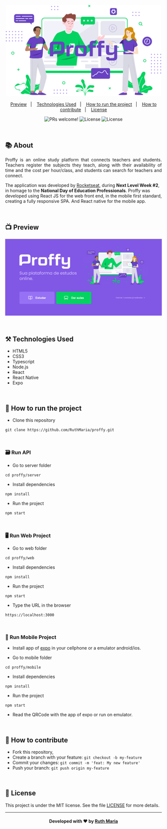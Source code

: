 <p align="center">
  <img  src=".github/logomarca.png" width="500px">
</p>

<p align="center">
  <a href="#execution">Preview</a>&nbsp;&nbsp;&nbsp;|&nbsp;&nbsp;&nbsp;  
  <a href="#technologies">Technologies Used</a>&nbsp;&nbsp;&nbsp;|&nbsp;&nbsp;&nbsp;
  <a href="#run">How to run the project</a>&nbsp;&nbsp;&nbsp;|&nbsp;&nbsp;&nbsp;
  <a href="#contribute">How to contribute</a>&nbsp;&nbsp;&nbsp;|&nbsp;&nbsp;&nbsp;
  <a href="#license">License</a>
</p>

<p align="center">
 <img src="https://img.shields.io/static/v1?label=PRs&message=welcome&color=7159c1&labelColor=000000" alt="PRs welcome!" /> 

  <img alt="License" src="https://img.shields.io/badge/Made%20by-Ruth%20Maria-blueviolet">

  <img alt="License" src="https://img.shields.io/static/v1?label=license&message=MIT&color=7159c1&labelColor=000000">
</p>

<br>

## :books: About

<p align="justify">
Proffy is an online study platform that connects teachers and students. Teachers register the subjects they teach, along with their availability of time and the cost per hour/class, and students can search for teachers and connect.

The application was developed by [Rocketseat](https://rocketseat.com.br/), during <strong>Next Level Week #2</strong>, in homage to the <strong>National Day of Education Professionals</strong>. Proffy was developed using React JS for the web front end, in the mobile first standard, creating a fully responsive SPA. And React native for the mobile app.


</p>

<a id="execution"></a><br>

## :tv: Preview

![video](https://github.com/RuthMaria/proffy/blob/master/.github/video.gif)

<a id="technologies"></a><br>

## ⚒️ Technologies Used
 * HTML5
 * CSS3
 * Typescript
 * Node.js
 * React
 * React Native
 * Expo

<a id="run"></a><br>

## 🚀 How to run the project

- Clone this repository

```
git clone https://github.com/RuthMaria/proffy.git
```

<br>

### 🗃️ Run API

- Go to server folder

```
cd proffy/server
```

- Install dependencies

```
npm install 
```

- Run the project

```
npm start
```

<br>

### 🖥️ Run Web Project

- Go to web folder

```
cd proffy/web
```

- Install dependencies 

```
npm install 
```

- Run the project

```
npm start
```

- Type the URL in the browser

```
https://localhost:3000
```

<br>

### 📱 Run Mobile Project

- Install app of [expo](https://play.google.com/store/apps/details?id=host.exp.exponent) in your cellphone or a emulator android/ios. 

- Go to mobile folder

```
cd proffy/mobile
```

- Install dependencies 

```
npm install 
```

- Run the project

```
npm start
```

- Read the QRCode with the app of expo or run on emulator.


<a id="contribute"></a><br>

## 🎯 How to contribute

- Fork this repository,
- Create a branch with your feature: `git checkout -b my-feature`
- Commit your changes: `git commit -m 'feat: My new feature'`
- Push your branch: `git push origin my-feature`

<a id="license"></a><br>

## :memo: License

This project is under the MIT license. See the  file [LICENSE](LICENSE.md) for more details.

---

<h4 align="center">
    Developed with ❤️ by <a href="https://www.linkedin.com/in/ruth-maria-9b256071/" target="_blank">Ruth Maria</a>
</h4>